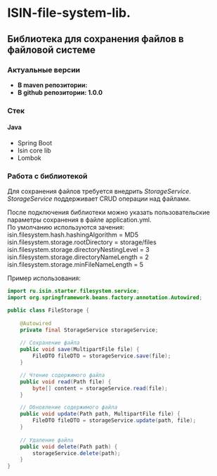 # ISIN-file-system-lib.

## Библиотека для сохранения файлов в файловой системе 

### Актуальные версии

- **В maven репозитории:**
- **В github репозитории: 1.0.0**

### Стек

#### Java

- Spring Boot
- Isin core lib
- Lombok

### Работа с библиотекой

Для сохранения файлов требуется внедрить *StorageService*. <br>
*StorageService* поддерживает CRUD операции над файлами.

После подключения библиотеки можно указать пользовательские параметры сохранения
в файле application.yml. <br>
По умолчанию используются зачения:
<br> isin.filesystem.hash.hashingAlgorithm = MD5
<br> isin.filesystem.storage.rootDirectory = storage/files
<br> isin.filesystem.storage.directoryNestingLevel = 3
<br> isin.filesystem.storage.directoryNameLength = 2
<br> isin.filesystem.storage.minFileNameLength = 5

Пример использования:
```java
import ru.isin.starter.filesystem.service;
import org.springframework.beans.factory.annotation.Autowired;

public class FileStorage {
    
    @Autowired
    private final StorageService storageService;
    
    // Сохранение файла
    public void save(MultipartFile file) {
        FileDTO fileDTO = storageService.save(file);
    }

    // Чтение содержимого файла
    public void read(Path file) {
        byte[] content = storageService.read(file);
    }

    // Обновление содержимого файла
    public void update(Path path, MultipartFile file) {
        FileDTO fileDTO = storageService.update(path, file);
    }
    
    // Удаление файла
    public void delete(Path path) {
    	storageService.delete(path);
    }
}
```


